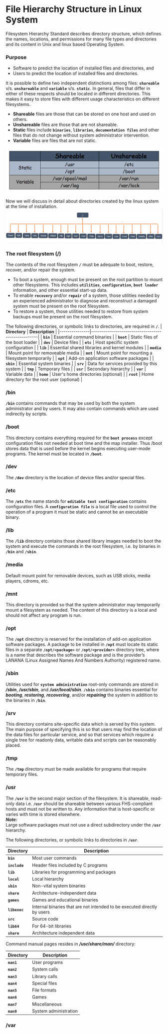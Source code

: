 # File Hierarchy Structure in Linux System

Filesystem Hierarchy Standard describes directory structure, which defines the names, locations, and permissions for many file types and directories and its content in Unix and linux based Operating System.

### Purpose
  - Software to predict the location of installed files and directories, and
  - Users to predict the location of installed files and directories.

It is possible to define two independent distinctions among files: **` shareable `** v/s. **` unshareable `** and **` variable `** v/s. **` static `**. In general, files that differ in either of these respects should be located in different directories. This makes it easy to store files with different usage characteristics on different filesystems.
  - **Shareable** files are those that can be stored on one host and used on others. 
  - **Unshareable** files are those that are not shareable.
  - **Static** files include **` binaries `**, **` libraries `**, **` documentation files `** and other files that do not change without system administrator intervention. 
  - **Variable** files are files that are not static.

  ![static variable files](../../images/core-concept/linux-fhs/static-nonstatic.png)
  
Now we will discuss in detail about directories created by the linux system at the time of installation.
![directories at installation](../../images/core-concept/linux-fhs/linux-fhs.png)


### The root filesystem (/)
The contents of the root filesystem **` / `** must be adequate to boot, restore, recover, and/or repair the system.
  - To boot a system, enough must be present on the root partition to mount other filesystems. This includes **` utilities `**, **` configuration `**, **` boot loader `** information, and other essential start-up data.
  - To enable **` recovery `** and/or **` repair `** of a system, those utilities needed by an experienced administrator to diagnose and reconstruct a damaged system must be present on the root filesystem.
  - To restore a system, those utilities needed to restore from system backups must be present on the root filesystem.

The following directories, or symbolic links to directories, are required in **` / `**.
| **Directory** | **Description**                                   |
|---------------|---------------------------------------------------|
| **` bin `**   | Essential command binaries                        |
| **` boot `**  | Static files of the boot loader                   |
| **` dev `**   | Device files                                      |
| **` etc `**   | Host specific system configuration                |
| **` lib `**   | Essential shared libraries and kernel modules     |
| **` media `** | Mount point for removeable media                  |
| **` mnt `**   | Mount point for mounting a filesystem temporarily |
| **` opt `**   | Add-on application software packages              |
| **` sbin `**  | Essential system binaries                         |
| **` srv `**   | Data for services provided by this system         |
| **` tmp `**   | Temporary files                                   |
| **` usr `**   | Secondary hierarchy                               |
| **` var `**   | Variable data                                     |
| **` home `**  | User's home directories (optional)                |
| **` root `**  | Home directory for the root user (optional)       |

### /bin
**` /bin `** contains commands that may be used by both the system administrator and by users. It may also contain commands which are used indirectly by scripts.

### /boot
This directory contains everything required for the **` boot process `** except configuration files not needed at boot time and the map installer. Thus /boot stores data that is used before the kernel begins executing user-mode programs. The kernel must be located in **` /boot `**.

### /dev
The **` /dev `** directory is the location of device files and/or special files.

### /etc
The **` /etc `** the name stands for **` editable text configuration `** contains configuration files. A **` configuration file `** is a local file used to control the operation of a program it must be static and cannot be an executable binary.

### /lib
The **` /lib `** directory contains those shared library images needed to boot the system and execute the commands in the root filesystem, i.e. by binaries in **` /bin `** and **` /sbin `**.

### /media
Default mount point for removable devices, such as USB sticks, media players, cdroms, etc.

### /mnt
This directory is provided so that the system administrator may temporarily mount a filesystem as needed. The content of this directory is a local and should not affect any program is run.

### /opt
The **` /opt `** directory is reserved for the installation of add-on application software packages. A package to be installed in **` /opt `** must locate its static files in a separate **` /opt/<package> `** or **` /opt/<provider> `** directory tree, where <package> is a name that describes the software package and <provider> is the provider’s LANANA (Linux Assigned Names And Numbers Authority) registered name.

### /sbin
Utilities used for **` system administration `** root-only commands are stored in **_/sbin_**, **_/usr/sbin_**, and **_/usr/local/sbin_**. **` /sbin `** contains binaries essential for **_booting_**, **_restoring_**, **_recovering_**, and/or **_repairing_** the system in addition to the binaries in **` /bin `**.
  
### /srv
This directory contains site-specific data which is served by this system. The main purpose of specifying this is so that users may find the location of the data files for particular service, and so that services which require a single tree for readonly data, writable data and scripts can be reasonably placed.

### /tmp
The **` /tmp `** directory must be made available for programs that require temporary files.

### /usr
The **` /usr `** is the second major section of the filesystem. It is shareable, read-only data i.e. **` /usr `** should be shareable between various FHS-compliant hosts and must not be written to. Any information that is host-specific or varies with time is stored elsewhere. <br>
**_Note:_** <br>
Large software packages must not use a direct subdirectory under the **` /usr `** hierarchy.

The following directories, or symbolic links to directories in **` /usr `**.

| **Directory**   | **Description**                                |
|-----------------|------------------------------------------------|
| **` bin `**     | Most user commands                             |
| **` include `** | Header files included by C programs            |
| **` lib `**     | Libraries for programming and packages         |
| **` local `**   | Local hierarchy                                |
| **` sbin `**    | Non-vital system binaries                      |     
| **` share `**   | Architecture-independent data                  |
| **` games `**   | Games and educational binaries                 |
| **` libexec `** | Internal binaries that are not intended to be executed directly by users |
| **` src `**     | Source code                                    |
| **` lib64 `**   | For 64-bit libraries                           |
| **` share `**   | Architecture independent data                  |

Command manual pages resides in **_/usr/share/man/_** directory:

| **Directory**   | **Description**        |
|-----------------|------------------------|
| **` man1 `**    | User programs          |
| **` man2 `**    | System calls           |
| **` man3 `**    | Library calls          |
| **` man4 `**    | Special files          |
| **` man5 `**    | File formats           |     
| **` man6 `**    | Games                  |
| **` man7 `**    | Miscellaneous          |
| **` man8 `**    | System administration  |

### /var 


  


